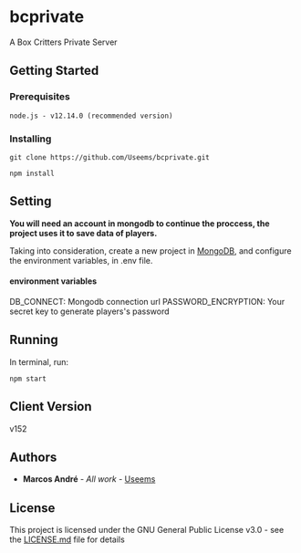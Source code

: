 # bcprivate
A Box Critters Private Server

## Getting Started

### Prerequisites
```
node.js - v12.14.0 (recommended version)
```

### Installing
```
git clone https://github.com/Useems/bcprivate.git
```
```
npm install
```

## Setting

**You will need an account in mongodb to continue the proccess, the project uses it to save data of players.**

Taking into consideration, create a new project in [MongoDB](mongodb.org "MongoDB website"), and configure the environment variables, in .env file.

#### environment variables
DB_CONNECT: Mongodb connection url
PASSWORD_ENCRYPTION: Your secret key to generate players's password

## Running
In terminal, run:
```
npm start
```

## Client Version
v152

## Authors

* **Marcos André** - *All work* - [Useems](https://github.com/Useems)

## License

This project is licensed under the GNU General Public License v3.0 - see the [LICENSE.md](LICENSE.md) file for details